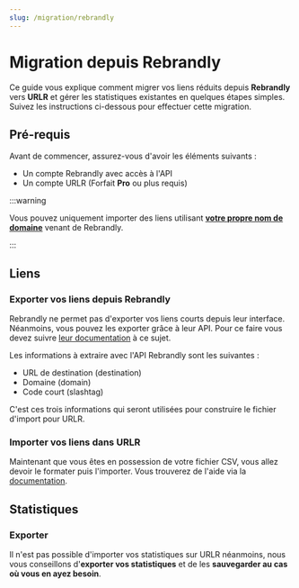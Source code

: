 ```yaml
---
slug: /migration/rebrandly
---
```


# Migration depuis Rebrandly

Ce guide vous explique comment migrer vos liens réduits depuis **Rebrandly** vers **URLR** et gérer les statistiques existantes en quelques étapes simples. Suivez les instructions ci-dessous pour effectuer cette migration.

## Pré-requis

Avant de commencer, assurez-vous d'avoir les éléments suivants :

- Un compte Rebrandly avec accès à l'API
- Un compte URLR (Forfait **Pro** ou plus requis)

:::warning

Vous pouvez uniquement importer des liens utilisant [**votre propre nom de domaine**](https://support.rebrandly.com/hc/en-us/articles/224917167-What-is-a-Custom-Branded-Domain-Name) venant de Rebrandly.

:::

## Liens

### Exporter vos liens depuis Rebrandly

Rebrandly ne permet pas d'exporter vos liens courts depuis leur interface. Néanmoins, vous pouvez les exporter grâce à leur API. Pour ce faire vous devez suivre [leur documentation](https://developers.rebrandly.com/recipes/export-links-to-csv) à ce sujet.

Les informations à extraire avec l'API Rebrandly sont les suivantes :

- URL de destination (destination)
- Domaine (domain)
- Code court (slashtag)

C'est ces trois informations qui seront utilisées pour construire le fichier d'import pour URLR.

### Importer vos liens dans URLR

Maintenant que vous êtes en possession de votre fichier CSV, vous allez devoir le formater puis l'importer. Vous trouverez de l'aide via la [documentation](imports/links.md).

## Statistiques

### Exporter
Il n'est pas possible d'importer vos statistiques sur URLR néanmoins, nous vous conseillons d'**exporter vos statistiques** et de les **sauvegarder au cas où vous en ayez besoin**.
